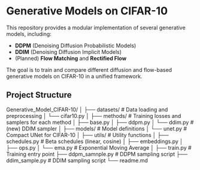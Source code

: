 # Generative Models on CIFAR-10

This repository provides a modular implementation of several generative models, including:

- **DDPM** (Denoising Diffusion Probabilistic Models)  
- **DDIM** (Denoising Diffusion Implicit Models)  
- (Planned) **Flow Matching** and **Rectified Flow**

The goal is to train and compare different diffusion and flow-based generative models on CIFAR-10 in a unified framework.

## Project Structure

Generative_Model_CIFAR-10/
│
├── datasets/                # Data loading and preprocessing
│   └── cifar10.py
│
├── methods/                 # Training losses and samplers for each method
│   ├── base.py
│   ├── ddpm.py
│   └── ddim.py              # (new) DDIM sampler
│
├── models/                  # Model definitions
│   └── unet.py              # Compact UNet for CIFAR-10
│
├── utils/                   # Utility functions
│   ├── schedules.py         # Beta schedules (linear, cosine)
│   ├── embeddings.py
│   ├── ops.py
│   └── ema.py               # Exponential Moving Average
│
├── train.py                 # Training entry point
├── ddpm_samnple.py           # DDPM sampling script
├── ddim_sample.py           # DDIM sampling script
└── readme.md


